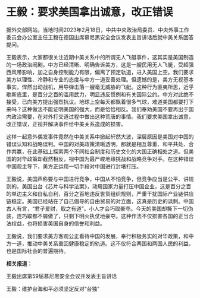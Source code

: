 # 王毅：要求美国拿出诚意，改正错误

据外交部网站，当地时间2023年2月18日，中共中央政治局委员、中央外事工作委员会办公室主任王毅在德国出席慕尼黑安全会议发表主旨讲话后就中美关系回答提问。

王毅表示，大家都很关注近期中美关系中的所谓无人飞艇事件，这其实是美国制造的一场政治闹剧。中方已经清晰、明确告诉美方，这是一艘民用无人飞艇，受超强西风带影响，加之自身控制能力有限，偏离了预定轨道，进入美国上空。我们要求美方以理性、冷静和专业的态度与中方一道妥善处理。但遗憾的是，美方无视基本事实，悍然出动战机，用导弹击落一艘毫无威胁的飞艇。这种行为匪夷所思，近乎歇斯底里，是百分之百的滥用武力，明显违反惯例和有关国际公约。中方对此绝不接受，已向美方提出强烈抗议。地球上空每天都飘着很多气球，难道美国都要打下来吗？这种做法不能证明美国的强大，而是恰恰相反。我们奉劝美国不要再出于国内政治需要，在对外打交道过程中做出这种荒唐的事情。我们要求美国拿出诚意，改正错误，正视并解决事件给中美关系造成的损害。

这样一起意外偶发事件竟然在中美关系中掀起轩然大波，深层原因是美国对中国的错误认知和战略误判。中国的对美政策清晰透明，那就是相互尊重、和平共处、合作共赢，在此基础上探索两个不同社会制度和历史文化的大国正确相处之道。但美国的对华政策却截然相反，视中国为最严峻地缘挑战和战略竞争对手。在这种错误中国观主导下，美方正运用一切手段对中国进行封堵打压。

王毅说，美国声称要与中国进行竞争，中国从不怕竞争，但竞争应当是公平、讲规则的。美国出台《芯片与科学法案》，动用国家力量打压中国企业，这是百分之百的单边主义和自私自利，百分之百地违反世贸组织规则，严重干扰国际产业链供应链稳定。美国已经站在了自己倡导的自由贸易的对立面，这真是历史的讽刺。中国古人有言，“君子爱财，取之有道”。小人才会巧取豪夺。今天的美国却撕下一切伪装，连巧取都不屑做了，只剩下明火执仗地豪夺。这种作法不仅损害各国的正当合法权益，也将损害美国自身的信誉和利益。

王毅说，我们要求美方客观公正看待中国的发展，奉行积极务实的对华政策，和中方一道，推动中美关系重回健康稳定的轨道。这不仅符合两国和两国人民的利益，也是国际社会的普遍期待。

**相关报道：**

王毅出席第59届慕尼黑安全会议并发表主旨讲话

王毅：维护台海和平必须坚定反对“台独”

